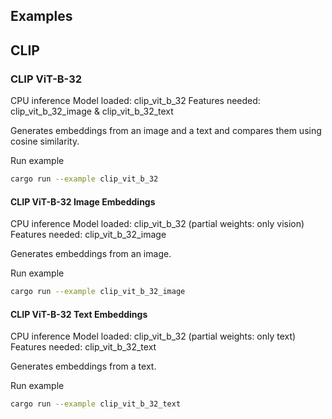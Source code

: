 ## Examples

## CLIP

### CLIP ViT-B-32
CPU inference
Model loaded: clip_vit_b_32
Features needed: clip_vit_b_32_image & clip_vit_b_32_text

Generates embeddings from an image and a text and compares them using cosine similarity.

Run example
```bash
cargo run --example clip_vit_b_32
```

#### CLIP ViT-B-32 Image Embeddings
CPU inference
Model loaded: clip_vit_b_32 (partial weights: only vision)
Features needed: clip_vit_b_32_image

Generates embeddings from an image.

Run example
```bash
cargo run --example clip_vit_b_32_image
```

#### CLIP ViT-B-32 Text Embeddings
CPU inference
Model loaded: clip_vit_b_32 (partial weights: only text)
Features needed: clip_vit_b_32_text

Generates embeddings from a text.

Run example
```bash
cargo run --example clip_vit_b_32_text
```

